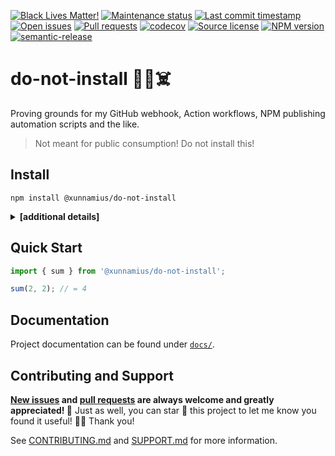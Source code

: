 <!-- prettier-ignore-start -->
<!-- badges-start -->
[![Black Lives Matter!][1]][2]
[![Maintenance status][3]][4]
[![Last commit timestamp][5]][4]
[![Open issues][6]][7]
[![Pull requests][8]][9]
[![codecov][10]][11]
[![Source license][12]][13]
[![NPM version][14]][15]
[![semantic-release][16]][17]
<!-- badges-end -->
<!-- prettier-ignore-end -->

# do-not-install 🤔🤯☠️

Proving grounds for my GitHub webhook, Action workflows, NPM publishing
automation scripts and the like.

> Not meant for public consumption! Do not install this!

## Install

```shell
npm install @xunnamius/do-not-install
```

<details><summary><strong>[additional details]</strong></summary>

> Note: **typical users don't need to read through this!** This information is
> primarily useful for those attempting to bundle this package or for those who
> have an opinion on ESM versus CJS.

This is a [dual UMD (CJS2)/ES module][dual-module] package. That means this
package exposes both UMD+CJS2 and ESM entry points and can be used in most
JavaScript environments (browsers, any current or LTS Node version, etc).

Loading this package via `require(...)` will cause Node and modern browsers to
use the [CJS2 bundle][cjs2] entry point, disable [tree shaking][tree-shaking] in
Webpack 4, and lead to larger bundles in Webpack 5. Alternatively, loading this
package via `import { ... } from ...` or `import(...)` will cause Node and
modern browsers to use the ESM entry point in [versions that support
it][node-esm-support], in Webpack, and in the browser. Using the `import` syntax
is the modern, preferred choice.

For backwards compatibility with Webpack 4 and Node versions < 14,
[`package.json`][18] retains the [`module`][module-key] key, which points to the
ESM entry point, and the [`main`][exports-main-key] key, which points to both
the ESM and CJS2 entry points implicitly (no file extension). For Webpack 5 and
Node versions >= 14, [`package.json`][18] includes the
[`exports`][exports-main-key] key, which points to both entry points explicitly.

Though [`package.json`][18] includes [`{ "type": "commonjs"}`][local-pkg], note
that the ESM entry points are ES module (`.mjs`) files. [`package.json`][18]
also includes the [`sideEffects`][side-effects-key] key, which is `false` for
[optimal tree shaking][tree-shaking], and the `types` key, which points to a
TypeScript declarations file.

Additionally, this package does not maintain shared state and so does not
exhibit the [dual package hazard][hazard]. However, setting global configuration
may not actually be "globally" recognized by third-party code importing this
package.

</details>

## Quick Start

```typescript
import { sum } from '@xunnamius/do-not-install';

sum(2, 2); // = 4
```

## Documentation

Project documentation can be found under [`docs/`][19].

## Contributing and Support

**[New issues][20] and [pull requests][21] are always welcome and greatly
appreciated! 🤩** Just as well, you can star 🌟 this project to let me know you
found it useful! ✊🏿 Thank you!

See [CONTRIBUTING.md][22] and [SUPPORT.md][23] for more information.

[1]: https://api.ergodark.com/badges/blm 'Join the movement!'
[2]: https://secure.actblue.com/donate/ms_blm_homepage_2019
[3]:
  https://img.shields.io/maintenance/active/2020
  'Is this package maintained?'
[4]: https://github.com/xunnamius/workflow-playground
[5]:
  https://img.shields.io/github/last-commit/xunnamius/workflow-playground
  'When was the last commit to the official repo?'
[6]:
  https://img.shields.io/github/issues/xunnamius/workflow-playground
  'Number of known issues with this package'
[7]: https://github.com/xunnamius/workflow-playground/issues
[8]:
  https://img.shields.io/github/issues-pr/xunnamius/workflow-playground
  'Number of open pull requests'
[9]: https://github.com/xunnamius/workflow-playground/pulls
[10]:
  https://codecov.io/gh/Xunnamius/workflow-playground/branch/main/graph/badge.svg?token=HWRIOBAAPW
  'Is this package well-tested?'
[11]: https://codecov.io/gh/Xunnamius/workflow-playground
[12]:
  https://img.shields.io/npm/l/@xunnamius/do-not-install
  "This package's source license"
[13]: https://github.com/Xunnamius/workflow-playground/blob/main/LICENSE
[14]:
  https://api.ergodark.com/badges/npm-pkg-version/@xunnamius/do-not-install
  'Install this package using npm or yarn!'
[15]: https://www.npmjs.com/package/@xunnamius/do-not-install
[16]:
  https://img.shields.io/badge/%20%20%F0%9F%93%A6%F0%9F%9A%80-semantic--release-e10079.svg
  'This repo practices continuous integration and deployment!'
[17]: https://github.com/semantic-release/semantic-release
[18]: package.json
[19]: docs
[20]: https://github.com/Xunnamius/workflow-playground/issues/new/choose
[21]: https://github.com/Xunnamius/workflow-playground/compare
[22]: CONTRIBUTING.md
[23]: .github/SUPPORT.md
[cjs2]: https://webpack.js.org/configuration/output/#module-definition-systems
[dual-module]:
  https://github.com/nodejs/node/blob/8d8e06a345043bec787e904edc9a2f5c5e9c275f/doc/api/packages.md#dual-commonjses-module-packages
[exports-main-key]:
  https://github.com/nodejs/node/blob/8d8e06a345043bec787e904edc9a2f5c5e9c275f/doc/api/packages.md#package-entry-points
[hazard]:
  https://github.com/nodejs/node/blob/8d8e06a345043bec787e904edc9a2f5c5e9c275f/doc/api/packages.md#dual-package-hazard
[local-pkg]:
  https://github.com/nodejs/node/blob/8d8e06a345043bec787e904edc9a2f5c5e9c275f/doc/api/packages.md#type
[module-key]: https://webpack.js.org/guides/author-libraries/#final-steps
[node-esm-support]:
  https://medium.com/%40nodejs/node-js-version-14-available-now-8170d384567e#2368
[side-effects-key]:
  https://webpack.js.org/guides/tree-shaking/#mark-the-file-as-side-effect-free
[tree-shaking]: https://webpack.js.org/guides/tree-shaking
